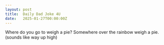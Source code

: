```yaml
---
layout: post
title:  Daily Dad Joke 4U
date:   2025-01-27T00:00:00Z
---
```

Where do you go to weigh a pie? Somewhere over the rainbow weigh a pie. (sounds like way up high)
